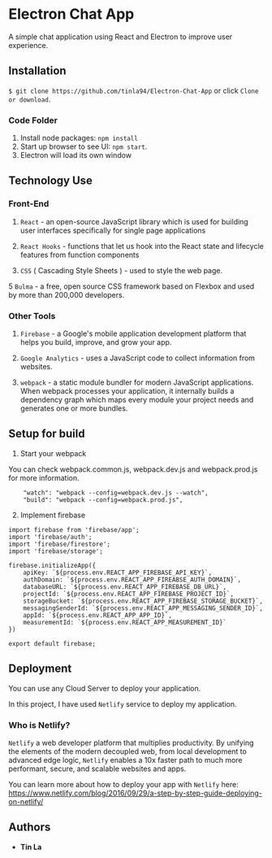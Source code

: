 # Electron Chat App

A simple chat application using React and Electron to improve user experience.

## Installation

`$ git clone https://github.com/tinla94/Electron-Chat-App` or click `Clone or download`.

### Code Folder

1. Install node packages: `npm install`
2. Start up browser to see UI: `npm start`.
3. Electron will load its own window

## Technology Use

### Front-End

1. `React` - an open-source JavaScript library which is used for building user interfaces specifically for single page applications

2. `React Hooks` - functions that let us hook into the React state and lifecycle features from function components

4. `CSS` ( Cascading Style Sheets ) - used to style the web page.

5 `Bulma` - a free, open source CSS framework based on Flexbox and used by more than 200,000 developers.

### Other Tools

1. `Firebase` - a Google's mobile application development platform that helps you build, improve, and grow your app.

2. `Google Analytics` - uses a JavaScript code to collect information from websites.

3. `webpack` -  a static module bundler for modern JavaScript applications. When webpack processes your application, it internally builds a dependency graph which maps every module your project needs and generates one or more bundles.

## Setup for build

1. Start your webpack

You can check webpack.common.js, webpack.dev.js and webpack.prod.js for more information.

```
    "watch": "webpack --config=webpack.dev.js --watch",
    "build": "webpack --config=webpack.prod.js",
```

2. Implement firebase

```
import firebase from 'firebase/app';
import 'firebase/auth';
import 'firebase/firestore';
import 'firebase/storage';

firebase.initializeApp({
    apiKey: `${process.env.REACT_APP_FIREBASE_API_KEY}`,
    authDomain: `${process.env.REACT_APP_FIREABSE_AUTH_DOMAIN}`,
    databaseURL: `${process.env.REACT_APP_FIREBASE_DB_URL}`,
    projectId: `${process.env.REACT_APP_FIREBASE_PROJECT_ID}`,
    storageBucket: `${process.env.REACT_APP_FIREBASE_STORAGE_BUCKET}`,
    messagingSenderId: `${process.env.REACT_APP_MESSAGING_SENDER_ID}`,
    appId: `${process.env.REACT_APP_APP_ID}`,
    measurementId: `${process.env.REACT_APP_MEASUREMENT_ID}`
})

export default firebase;
```


## Deployment

You can use any Cloud Server to deploy your application.

In this project, I have used `Netlify` service to deploy my application.

### Who is Netlify?

`Netlify` a web developer platform that multiplies productivity. By unifying the elements of the modern decoupled web, from local development to advanced edge logic, `Netlify` enables a 10x faster path to much more performant, secure, and scalable websites and apps.

You can learn more about how to deploy your app with `Netlify` here: https://www.netlify.com/blog/2016/09/29/a-step-by-step-guide-deploying-on-netlify/

## Authors

- **Tin La**